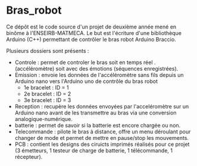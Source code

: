# Bras_robot


Ce dépôt est le code source d'un projet de deuxième année mené en binôme à l'ENSEIRB-MATMECA. Le but est l'écriture d'une bibliothèque Arduino (C++) permettant de contrôler le bras robot Arduino Braccio.

Plusieurs dossiers sont présents :
  - Controle : permet de controler le bras soit en temps réel .(accéléromètre) soit avec des émotions (séquences enregistrées).
  - Emission : envoie les données de l'accéléromètre sans fils depuis un Arduino nano vers l'Arduino uno de contrôle du bras robot
      - 1e bracelet : ID = 1
      - 2e bracelet : ID = 2 
      - 3e bracelet : ID = 3
  - Reception : recupère les données envoyées par l'acceléromètre sur un Arduino nano avant de les transmettre au bras via une conversion analogique-numérique.
  - batterie : permet de savoir si la batterie est encore chargée ou non.
  - Telecommande : pilote le bras à distance, offre un menu déroulant pour changer de mode et permet de mettre en pause/stop les mouvements.
  - PCB : contient les designs des ciruicts imprimés réalisés pour ce projet (3 émetteurs, 1 testeur de charge de batterie, 1 télécommande, 1 récepteur).
